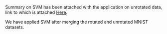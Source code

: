 Summary on SVM has been attached with the application on unrotated data, link to which is attached [Here](#https://github.com/shubha3/Senior-Mentorship-Summer-Project-2021/blob/main/Application-on-Unrotated-data/SVM/SVM_unrotated.pdf).

We have applied SVM after merging the rotated and unrotated MNIST datasets.
